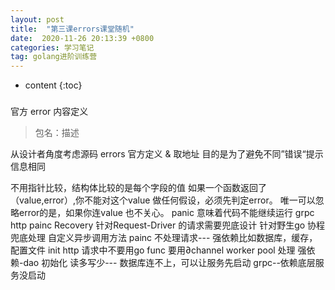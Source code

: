```yaml
---
layout: post
title:  "第三课errors课堂随机"
date:  2020-11-26 20:13:39 +0800 
categories: 学习笔记
tag: golang进阶训练营
---
```



* content
{:toc}


### 
官方
error 内容定义
>包名：描述


从设计者角度考虑源码
errors 官方定义 & 取地址 目的是为了避免不同”错误“提示信息相同

不用指针比较，结构体比较的是每个字段的值
如果一个函数返回了（value,error）,你不能对这个value 做任何假设，必须先判定error。
唯一可以忽略error的是，如果你连value 也不关心。
panic 意味着代码不能继续运行
grpc http 
painc Recovery 
针对Request-Driver 的请求需要兜底设计
针对野生go 协程 兜底处理 自定义异步调用方法
painc  不处理请求--- 强依赖比如数据库，缓存，配置文件 init
http 请求中不要用go func 要用∂channel worker pool 处理
强依赖-dao 初始化 
读多写少--- 数据库连不上，可以让服务先启动
grpc--依赖底层服务没启动